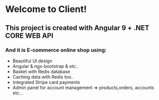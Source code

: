 # Welcome to Client!
  ## This project is created with Angular 9 + .NET CORE WEB API
### And it is E-commerce online shop using:
  - Beautiful UI design
  - Angular & ngx-bootstrap & etc..
  - Basket with Redis database
  - Caching data with Redis too..
  - Integrated Stripe card payments
  - Admin panel for account management => products,orders, accounts etc...
